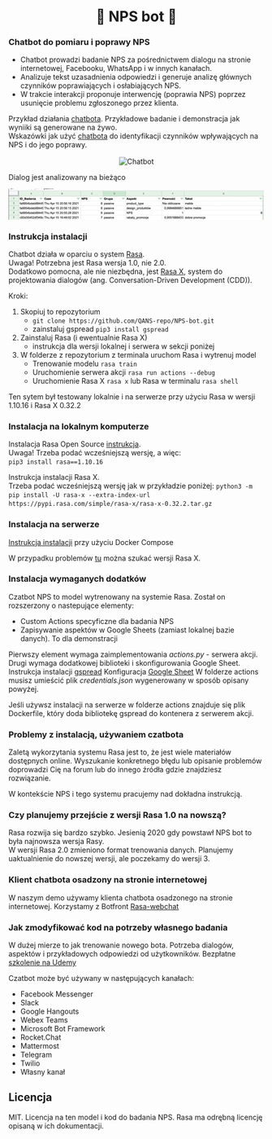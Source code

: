 <h1 align="center">💬 NPS bot 💬</h1>

### Chatbot do pomiaru i poprawy NPS 

- Chatbot prowadzi badanie NPS za pośrednictwem dialogu na stronie internetowej, Facebooku, WhatsApp i w innych kanałach.
- Analizuje tekst uzasadnienia odpowiedzi i generuje analizę głównych czynników poprawiających i osłabiających NPS.
- W trakcie interakcji proponuje interwencję (poprawia NPS) poprzez usunięcie problemu zgłoszonego przez klienta.

Przykład działania [chatbota](https://www.qans.pl/services/test-bot/). Przykładowe badanie i demonstracja jak wyniiki są generowane na żywo.   
Wskazówki jak użyć [chatbota](https://www.qans.pl/services/) do identyfikacji czynników wpływających na NPS i do jego poprawy.

<div align="center">
<img align="center" src="./demo/NPS-bot.gif" alt="Chatbot">
</div>

Dialog jest analizowany na bieżąco

<div align="center">
<img align="center" src="./demo/arkusz.gif" alt="Chatbot">
</div>



### Instrukcja instalacji 
Chatbot działa w oparciu o system [Rasa](https://github.com/RasaHQ/rasa).  
Uwaga! Potrzebna jest Rasa wersja 1.0, nie 2.0.  
Dodatkowo pomocna, ale nie niezbędna, jest [Rasa X](https://rasa.com/docs/rasa-x/), system do projektowania dialogów (ang. Conversation-Driven Development (CDD)).  

Kroki:
1. Skopiuj to repozytorium 
    - `git clone https://github.com/QANS-repo/NPS-bot.git`
    -  zainstaluj gspread `pip3 install gspread`
2. Zainstaluj Rasa (i ewentualnie Rasa X)
    - instrukcja dla wersji lokalnej i serwera w sekcji poniżej
3. W folderze z repozytorium z terminala uruchom Rasa i wytrenuj model  
    - Trenowanie modelu `rasa train`
    - Uruchomienie serwera akcji `rasa run actions --debug`
    - Uruchomienie Rasa X `rasa x` lub Rasa w terminalu `rasa shell`

Ten sytem był testowany lokalnie i na serwerze przy użyciu Rasa w wersji 1.10.16 i Rasa X 0.32.2  

### Instalacja na lokalnym komputerze 

Instalacja Rasa Open Source 
[instrukcja](https://rasa.com/docs/rasa/installation/).  
Uwaga! Trzeba podać wcześniejszą wersję, a więc:  
`pip3 install rasa==1.10.16`  

Instrukcja instalacji Rasa X.  
Trzeba podać wcześniejszą wersję jak w przykładzie poniżej:
`python3 -m pip install -U rasa-x --extra-index-url https://pypi.rasa.com/simple/rasa-x/rasa-x-0.32.2.tar.gz`

### Instalacja na serwerze 
[Instrukcja instalacji](https://rasa.com/docs/rasa-x/0.32.x/installation-and-setup/install/docker-compose#manual-installation) przy użyciu Docker Compose 

W przypadku problemów [tu](https://pypi.rasa.com/simple/rasa-x/) można szukać wersji Rasa X.

### Instalacja wymaganych dodatków   
Czatbot NPS to model wytrenowany na systemie Rasa. 
Został on rozszerzony o nastepujące elementy:  
-  Custom Actions specyficzne dla badania NPS
-  Zapisywanie aspektów w Google Sheets (zamiast lokalnej bazie danych). To dla demonstracji 

Pierwszy element wymaga zaimplementowania *actions.py* - serwera akcji. 
Drugi wymaga dodatkowej biblioteki i skonfigurowania Google Sheet. 
Instrukcja instalacji [gspread](https://gspread.readthedocs.io/en/latest/)
Konfiguracja [Google Sheet](https://erikrood.com/Posts/py_gsheets.html)
W folderze actions musisz umieścić plik *credentials.json* wygenerowany w sposób opisany powyżej. 

Jeśli używsz instalacji na serwerze w folderze actions znajduje się plik Dockerfile, który doda bibliotekę gspread do kontenera z serwerem akcji.   

### Problemy z instalacją, używaniem czatbota 
Zaletą wykorzytania systemu Rasa jest to, że jest wiele materiałów dostępnych online. 
Wyszukanie konkretnego błędu lub opisanie problemów doprowadzi Cię na forum lub do innego źródła gdzie znajdziesz rozwiązanie. 

W kontekście NPS i tego systemu pracujemy nad dokładna instrukcją.

### Czy planujemy przejście z wersji Rasa 1.0 na nowszą?
Rasa rozwija się bardzo szybko. Jesienią 2020 gdy powstawł NPS bot to była najnowsza wersja Rasy.  
W wersji Rasa 2.0 zmieniono format trenowania danych. 
Planujemy uaktualnienie do nowszej wersji, ale poczekamy do wersji 3.

### Klient chatbota osadzony na stronie internetowej 
W naszym demo używamy klienta chatbota osadzonego na stronie internetowej. 
Korzystamy z Botfront [Rasa-webchat](https://github.com/botfront/rasa-webchat)

### Jak zmodyfikować kod na potrzeby własnego badania
W dużej mierze to jak trenowanie nowego bota. Potrzeba dialogów, aspektów i przykładowych odpowiedzi od użytkowników.
Bezpłatne [szkolenie na Udemy](https://www.udemy.com/course/rasa-for-beginners/)


Czatbot może być używany w następujących kanałach:
- Facebook Messenger
- Slack
- Google Hangouts
- Webex Teams
- Microsoft Bot Framework
- Rocket.Chat
- Mattermost
- Telegram
- Twilio
- Własny kanał


## Licencja
MIT. Licencja na ten model i kod do badania NPS. Rasa ma odrębną licencję opisaną w ich dokumentacji. 
